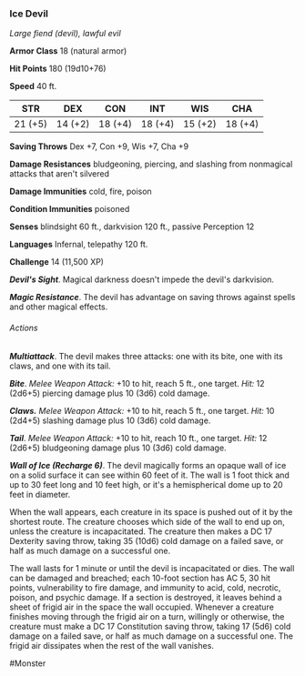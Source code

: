 ### Ice Devil

*Large fiend (devil), lawful evil*

**Armor Class** 18 (natural armor)

**Hit Points** 180 (19d10+76)

**Speed** 40 ft.

| STR     | DEX     | CON     | INT     | WIS     | CHA     |
|---------|---------|---------|---------|---------|---------|
| 21 (+5) | 14 (+2) | 18 (+4) | 18 (+4) | 15 (+2) | 18 (+4) |

**Saving Throws** Dex +7, Con +9, Wis +7, Cha +9

**Damage Resistances** bludgeoning, piercing, and slashing from nonmagical attacks that aren't silvered

**Damage Immunities** cold, fire, poison

**Condition Immunities** poisoned

**Senses** blindsight 60 ft., darkvision 120 ft., passive Perception 12

**Languages** Infernal, telepathy 120 ft.

**Challenge** 14 (11,500 XP)

***Devil's Sight***. Magical darkness doesn't impede the devil's darkvision.

***Magic Resistance***. The devil has advantage on saving throws against spells and other magical effects.

###### Actions

***Multiattack***. The devil makes three attacks: one with its bite, one with its claws, and one with its tail.

***Bite***. *Melee Weapon Attack:* +10 to hit, reach 5 ft., one target. *Hit:* 12 (2d6+5) piercing damage plus 10 (3d6) cold damage.

***Claws.*** *Melee Weapon Attack:* +10 to hit, reach 5 ft., one target. *Hit:* 10 (2d4+5) slashing damage plus 10 (3d6) cold damage.

***Tail***. *Melee Weapon Attack:* +10 to hit, reach 10 ft., one target. *Hit:* 12 (2d6+5) bludgeoning damage plus 10 (3d6) cold damage.

***Wall of Ice (Recharge 6)***. The devil magically forms an opaque wall of ice on a solid surface it can see within 60 feet of it. The wall is 1 foot thick and up to 30 feet long and 10 feet high, or it's a hemispherical dome up to 20 feet in diameter.

When the wall appears, each creature in its space is pushed out of it by the shortest route. The creature chooses which side of the wall to end up on, unless the creature is incapacitated. The creature then makes a DC 17 Dexterity saving throw, taking 35 (10d6) cold damage on a failed save, or half as much damage on a successful one.

The wall lasts for 1 minute or until the devil is incapacitated or dies. The wall can be damaged and breached; each 10-foot section has AC 5, 30 hit points, vulnerability to fire damage, and immunity to acid, cold, necrotic, poison, and psychic damage. If a section is destroyed, it leaves behind a sheet of frigid air in the space the wall occupied. Whenever a creature finishes moving through the frigid air on a turn, willingly or otherwise, the creature must make a DC 17 Constitution saving throw, taking 17 (5d6) cold damage on a failed save, or half as much damage on a successful one. The frigid air dissipates when the rest of the wall vanishes.

#Monster
